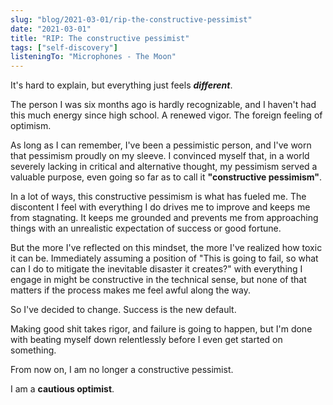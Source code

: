 ```yaml
---
slug: "blog/2021-03-01/rip-the-constructive-pessimist"
date: "2021-03-01"
title: "RIP: The constructive pessimist"
tags: ["self-discovery"]
listeningTo: "Microphones - The Moon"
---
```


It's hard to explain, but everything just feels **_different_**.

The person I was six months ago is hardly recognizable, and I haven't had this much energy since high school. A renewed vigor. The foreign feeling of optimism.

As long as I can remember, I've been a pessimistic person, and I've worn that pessimism proudly on my sleeve. I convinced myself that, in a world severely lacking in critical and alternative thought, my pessimism served a valuable purpose, even going so far as to call it **"constructive pessimism"**.

In a lot of ways, this constructive pessimism is what has fueled me. The discontent I feel with everything I do drives me to improve and keeps me from stagnating. It keeps me grounded and prevents me from approaching things with an unrealistic expectation of success or good fortune.

But the more I've reflected on this mindset, the more I've realized how toxic it can be. Immediately assuming a position of "This is going to fail, so what can I do to mitigate the inevitable disaster it creates?" with everything I engage in might be constructive in the technical sense, but none of that matters if the process makes me feel awful along the way.

So I've decided to change. Success is the new default.

Making good shit takes rigor, and failure is going to happen, but I'm done with beating myself down relentlessly before I even get started on something.

From now on, I am no longer a constructive pessimist.

I am a **cautious optimist**.
